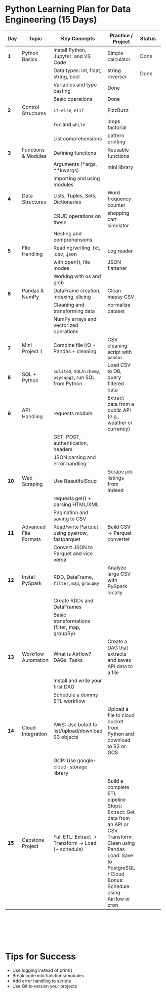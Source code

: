 # Python Learning Plan for Data Engineering (15 Days)

| Day    | Topic                 | Key Concepts                                             | Practice / Project                                                                                                                                                                                      | Status | Project status |
| ------ | --------------------- | -------------------------------------------------------- | ------------------------------------------------------------------------------------------------------------------------------------------------------------------------------------------------------- | ------ | -------------- |
| **1**  | Python Basics         | Install Python, Jupyter, and VS Code                     | Simple calculator                                                                                                                                                                                       | Done   |
|        |                       | Data types: int, float, string, bool                     | string reverser                                                                                                                                                                                         | Done   |
|        |                       | Variables and type casting                               | Done                                                                                                                                                                                                    |
|        |                       | Basic operations                                         | Done                                                                                                                                                                                                    |
| **2**  | Control Structures    | `if-else`, `elif`                                        | FizzBuzz                                                                                                                                                                                                |
|        |                       | `for` and `while`                                        | loops factorial                                                                                                                                                                                         |
|        |                       | List comprehensions                                      | pattern printing                                                                                                                                                                                        |
| **3**  | Functions & Modules   | Defining functions                                       | Reusable functions                                                                                                                                                                                      |
|        |                       | Arguments (\*args, \*\*kwargs)                           | mini library                                                                                                                                                                                            |
|        |                       | Importing and using modules                              |                                                                                                                                                                                                         |
| **4**  | Data Structures       | Lists, Tuples, Sets, Dictionaries                        | Word frequency counter                                                                                                                                                                                  |
|        |                       | CRUD operations on these                                 | shopping cart simulator                                                                                                                                                                                 |
|        |                       | Nesting and comprehensions                               |
| **5**  | File Handling         | Reading/writing .txt, .csv, .json                        | Log reader                                                                                                                                                                                              |
|        |                       | with open(), file modes                                  | JSON flattener                                                                                                                                                                                          |
|        |                       | Working with os and glob                                 |
| **6**  | Pandas & NumPy        | DataFrame creation, indexing, slicing                    | Clean messy CSV                                                                                                                                                                                         |
|        |                       | Cleaning and transforming data                           | normalize dataset                                                                                                                                                                                       |
|        |                       | NumPy arrays and vectorized operations                   |
| **7**  | Mini Project 1        | Combine file I/O + Pandas + cleaning                     | CSV cleaning script with `pandas`                                                                                                                                                                       |
| **8**  | SQL + Python          | `sqlite3`, `SQLAlchemy`, `psycopg2`, run SQL from Python | Load CSV to DB, query filtered data                                                                                                                                                                     |
| **9**  | API Handling          | requests module                                          | Extract data from a public API (e.g., weather or currency)                                                                                                                                              |
|        |                       | GET, POST, authentication, headers                       |
|        |                       | JSON parsing and error handling                          |
| **10** | Web Scraping          | Use BeautifulSoup                                        | Scrape job listings from Indeed                                                                                                                                                                         |
|        |                       | requests.get() + parsing HTML/XML                        |
|        |                       | Pagination and saving to CSV                             |
| **11** | Advanced File Formats | Read/write Parquet using pyarrow, fastparquet            | Build CSV → Parquet converter                                                                                                                                                                           |
|        |                       | Convert JSON to Parquet and vice versa                   |
| **12** | Install PySpark       | RDD, DataFrame, `filter`, `map`, `groupBy`               | Analyze large CSV with PySpark locally                                                                                                                                                                  |
|        |                       | Create RDDs and DataFrames                               |
|        |                       | Basic transformations (filter, map, groupBy)             |
| **13** | Workflow Automation   | What is Airflow? DAGs, Tasks                             | Create a DAG that extracts and saves API data to a file                                                                                                                                                 |
|        |                       | Install and write your first DAG                         |
|        |                       | Schedule a dummy ETL workflow                            |
| **14** | Cloud Integration     | AWS: Use boto3 to list/upload/download S3 objects        | Upload a file to cloud bucket from Python and download to S3 or GCS                                                                                                                                     |
|        |                       | GCP: Use google-cloud-storage library                    |
| **15** | Capstone Project      | Full ETL: Extract → Transform → Load (+ schedule)        | Build a complete ETL pipeline <br> Steps: <br> Extract: Get data from an API or CSV <br> Transform: Clean using Pandas <br> Load: Save to PostgreSQL / Cloud <br> Bonus: Schedule using Airflow or cron |

&nbsp;

&nbsp;

&nbsp;

# Tips for Success

- Use logging instead of print()
- Break code into functions/modules
- Add error handling to scripts
- Use Git to version your projects
